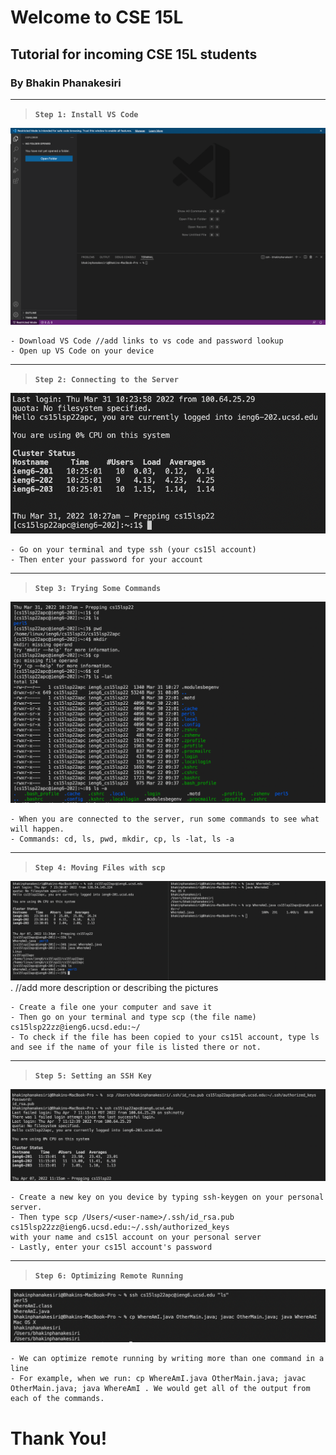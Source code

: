 # Welcome to CSE 15L
## Tutorial for incoming CSE 15L students
### By Bhakin Phanakesiri 

---
> **`Step 1: Install VS Code`**

![pic1](vscode.png)
```
- Download VS Code //add links to vs code and password lookup 
- Open up VS Code on your device
```

---
> **`Step 2: Connecting to the Server`**

![pic2](connectingToServer.png)
```
- Go on your terminal and type ssh (your cs15l account)
- Then enter your password for your account
```

---
> **`Step 3: Trying Some Commands`**

![pic3](commands.png)

```
- When you are connected to the server, run some commands to see what will happen.
- Commands: cd, ls, pwd, mkdir, cp, ls -lat, ls -a
```

---
> **`Step 4: Moving Files with scp`**

![pic4](movingFiles.png). //add more description or describing the pictures

```
- Create a file one your computer and save it
- Then go on your terminal and type scp (the file name) cs15lsp22zz@ieng6.ucsd.edu:~/ 
- To check if the file has been copied to your cs15l account, type ls and see if the name of your file is listed there or not. 
```

---
> **`Step 5: Setting an SSH Key`**

![pic5](SSHKey.png)

```
- Create a new key on you device by typing ssh-keygen on your personal server. 
- Then type scp /Users/<user-name>/.ssh/id_rsa.pub cs15lsp22zz@ieng6.ucsd.edu:~/.ssh/authorized_keys
with your name and cs15l account on your personal server
- Lastly, enter your cs15l account's password
```
---
> **`Step 6: Optimizing Remote Running`**

![pic6](optimizing.png)

```
- We can optimize remote running by writing more than one command in a line
- For example, when we run: cp WhereAmI.java OtherMain.java; javac OtherMain.java; java WhereAmI . We would get all of the output from each of the commands.  
```

# Thank You!
